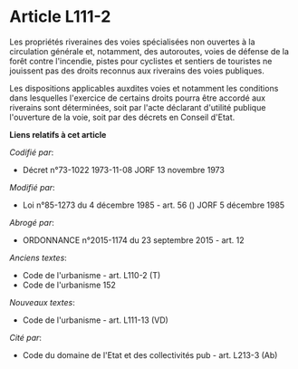 # Article L111-2

Les propriétés riveraines des voies spécialisées non ouvertes à la circulation générale et, notamment, des autoroutes, voies
de défense de la forêt contre l'incendie, pistes pour cyclistes et sentiers de touristes ne jouissent pas des droits reconnus
aux riverains des voies publiques.

Les dispositions applicables auxdites voies et notamment les conditions dans lesquelles l'exercice de certains droits pourra
être accordé aux riverains sont déterminées, soit par l'acte déclarant d'utilité publique l'ouverture de la voie, soit par
des décrets en Conseil d'Etat.

**Liens relatifs à cet article**

_Codifié par_:

  - Décret n°73-1022 1973-11-08 JORF 13 novembre 1973

_Modifié par_:

  - Loi n°85-1273 du 4 décembre 1985 - art. 56 () JORF 5 décembre 1985

_Abrogé par_:

  - ORDONNANCE n°2015-1174 du 23 septembre 2015 - art. 12

_Anciens textes_:

  - Code de l'urbanisme - art. L110-2 (T)
  - Code de l'urbanisme 152

_Nouveaux textes_:

  - Code de l'urbanisme - art. L111-13 (VD)

_Cité par_:

  - Code du domaine de l'Etat et des collectivités pub - art. L213-3 (Ab)
